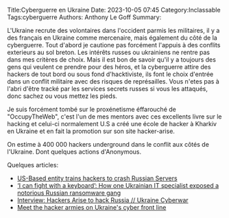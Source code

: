 Title:Cyberguerre en Ukraine
Date: 2023-10-05 07:45
Category:Inclassable
Tags:cyberguerre
Authors: Anthony Le Goff
Summary:

L'Ukraine recrute des volontaires dans l'occident parmis les militaires, il y a des français en Ukraine comme mercenaire, mais également du côté de la cyberguerre. Tout d'abord je cautione pas forcément l'appuis à des conflits exterieurs au sol breton. Les intérêts russes ou ukrainiens ne rentre pas dans mes critères de choix. Mais il est bon de savoir qu'il y a toujours des gens qui veulent ce prendre pour des héros, et la cyberguerre attire des hackers de tout bord ou sous fond d'hacktiviste, ils font le choix d'entrée dans un conflit militaire avec des risques de représailles. Vous n'etes pas à l'abri d'être tracké par les services secrets russes si vous les attaqués, donc sachez ou vous mettez les pieds.

Je suis forcément tombé sur le proxénetisme éffarouché de "OccupyTheWeb", c'est l'un de mes mentors avec ces excellents livre sur le hacking et celui-ci normalement U.S a créé une école de hacker à Kharkiv en Ukraine et en fait la promotion sur son site hacker-arise.

On estime à 400 000 hackers underground dans le conflit aux côtés de l'Ukraine. Dont quelques actions d'Anonymous.

Quelques articles:

* [US-Based entity trains hackers to crash Russian Servers](https://www.thecybersecuritytimes.com/us-based-entity-trains-hackers-to-crash-russian-servers/)
* [‘I can fight with a keyboard’: How one Ukrainian IT specialist exposed a notorious Russian ransomware gang](https://edition.cnn.com/2022/03/30/politics/ukraine-hack-russian-ransomware-gang/index.html)
* [Interview: Hackers Arise to hack Russia // Ukraine Cyberwar](https://www.youtube.com/watch?v=GudY7XYouRk)
* [Meet the hacker armies on Ukraine's cyber front line](https://www.bbc.com/news/technology-65250356)